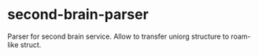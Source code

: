 # second-brain-parser
Parser for second brain service. Allow to transfer uniorg structure to roam-like struct.
